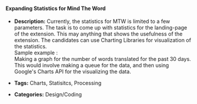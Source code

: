 #### Expanding Statistics for Mind The Word


- **Description:**
Currently, the statistics for MTW is limited to a few parameters.
The task is to come up with statistics for the landing-page of the extension. This may anything that shows the usefulness of the extension.
The candidates can use Charting Libraries for visualization of the statistics.<br>
Sample example :<br>
Making a graph for the number of words translated for the past 30 days.
This would involve making a queue for the data, and then using Google's Charts API for the visualizing the data.

- **Tags:** Charts, Statisitcs, Processing

- **Categories:** Design/Coding